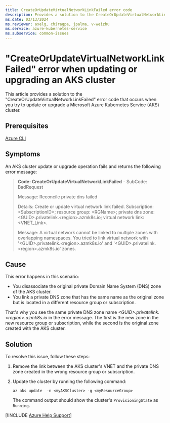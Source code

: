 ```yaml
---
title: CreateOrUpdateVirtualNetworkLinkFailed error code 
description: Provides a solution to the CreateOrUpdateVirtualNetworkLinkFailed error that occurs when you try to update or upgrade an Azure Kubernetes Service (AKS) cluster.
ms.date: 03/13/2024
ms.reviewer: axelg, chiragpa, jpalma, v-weizhu
ms.service: azure-kubernetes-service
ms.subservice: common-issues
---
```

# "CreateOrUpdateVirtualNetworkLinkFailed" error when updating or upgrading an AKS cluster

This article provides a solution to the "CreateOrUpdateVirtualNetworkLinkFailed" error code that occurs when you try to update or upgrade a Microsoft Azure Kubernetes Service (AKS) cluster.

## Prerequisites

[Azure CLI](/cli/azure/install-azure-cli)

## Symptoms

An AKS cluster update or upgrade operation fails and returns the following error message:

> **Code: CreateOrUpdateVirtualNetworkLinkFailed**  - SubCode: BadRequest
> 
> Message: Reconcile private dns failed
> 
> Details: Create or update virtual network link failed. Subscription: \<SubscriptionID>; resource group: \<RGName>; private dns zone: \<GUID>.privatelink.\<region>.azmk8s.io; virtual network link: \<VNET_Link>.
> 
> Message: A virtual network cannot be linked to multiple zones with overlapping namespaces. You tried to link virtual network with '\<GUID>.privatelink.\<region>.azmk8s.io' and '\<GUID>.privatelink.\<region>.azmk8s.io' zones.

## Cause

This error happens in this scenario:

- You disassociate the original private Domain Name System (DNS) zone of the AKS cluster.
- You link a private DNS zone that has the same name as the original zone but is located in a different resource group or subscription.

That's why you see the same private DNS zone name *\<GUID>.privatelink.\<region>.azmk8s.io* in the error message. The first is the new zone in the new resource group or subscription, while the second is the original zone created with the AKS cluster.


## Solution

To resolve this issue, follow these steps:

1. Remove the link between the AKS cluster's VNET and the private DNS zone created in the wrong resource group or subscription.
1. Update the cluster by running the following command:

    ```azurecli
    az aks update  -n <myAKSCluster> -g <myResourceGroup>
    ```

    The command output should show the cluster's `ProvisioningState` as `Running`. 

[!INCLUDE [Azure Help Support](../../includes/azure-help-support.md)]
